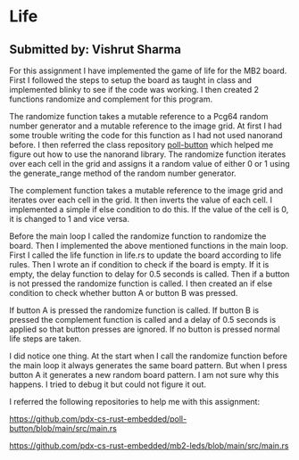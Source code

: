 # Life
## Submitted by: Vishrut Sharma

For this assignment I have implemented the game of life for the MB2 board. First I followed the steps to setup the board as taught in class and implemented blinky to see if the code was working. I then created 2 functions randomize and complement for this program.

The randomize function takes a mutable reference to a Pcg64 random number generator and a mutable reference to the image grid. At first I had some trouble writing the code for this function as I had not used nanorand before. I then referred the class repository [poll-button](https://github.com/pdx-cs-rust-embedded/poll-button/blob/main/src/main.rs) which helped me figure out how to use the nanorand library. The randomize function iterates over each cell in the grid and assigns it a random value of either 0 or 1 using the generate_range method of the random number generator.

The complement function takes a mutable reference to the image grid and iterates over each cell in the grid. It then inverts the value of each cell. I implemented a simple if else condition to do this. If the value of the cell is 0, it is changed to 1 and vice versa.

Before the main loop I called the randomize function to randomize the board. Then I implemented the above mentioned functions in the main loop. First I called the life function in life.rs to update the board according to life rules. Then I wrote an if condition to check if the board is empty. If it is empty, the delay function to delay for 0.5 seconds is called. Then if a button is not pressed the randomize function is called. I then created an if else condition to check whether button A or button B was pressed.

If button A is pressed the randomize function is called. If button B is pressed the complement function is called and a delay of 0.5 seconds is applied so that button presses are ignored. If no button is pressed normal life steps are taken.

I did notice one thing. At the start when I call the randomize function before the main loop it always generates the same board pattern. But when I press button A it generates a new random board pattern. I am not sure why this happens. I tried to debug it but could not figure it out.

I referred the following repositories to help me with this assignment:

https://github.com/pdx-cs-rust-embedded/poll-button/blob/main/src/main.rs

https://github.com/pdx-cs-rust-embedded/mb2-leds/blob/main/src/main.rs
